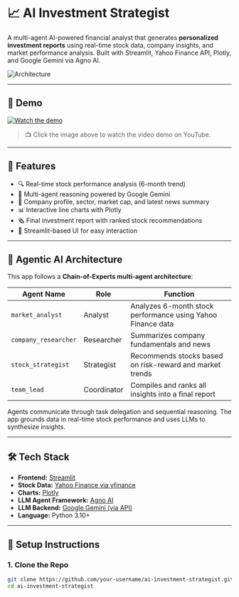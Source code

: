# 📈 AI Investment Strategist

A multi-agent AI-powered financial analyst that generates **personalized investment reports** using real-time stock data, company insights, and market performance analysis. Built with Streamlit, Yahoo Finance API, Plotly, and Google Gemini via Agno AI.

![Architecture](https://github.com/user-attachments/assets/851a049f-02c0-4c46-b8dd-8de70a3c5c3c)

---

## 🎥 Demo

[![Watch the demo](https://img.youtube.com/vi/YOUR_VIDEO_ID_HERE/0.jpg)](https://www.youtube.com/watch?v=YOUR_VIDEO_ID_HERE)

> 📺 Click the image above to watch the video demo on YouTube.

---

## 🚀 Features

- 🔍 Real-time stock performance analysis (6-month trend)
- 🧠 Multi-agent reasoning powered by Google Gemini
- 🏢 Company profile, sector, market cap, and latest news summary
- 📊 Interactive line charts with Plotly
- 🗞️ Final investment report with ranked stock recommendations
- 💽 Streamlit-based UI for easy interaction

---

## 🧠 Agentic AI Architecture

This app follows a **Chain-of-Experts multi-agent architecture**:

| Agent Name         | Role        | Function                                                               |
|--------------------|-------------|------------------------------------------------------------------------|
| `market_analyst`   | Analyst     | Analyzes 6-month stock performance using Yahoo Finance data            |
| `company_researcher` | Researcher | Summarizes company fundamentals and news                               |
| `stock_strategist` | Strategist  | Recommends stocks based on risk-reward and market trends               |
| `team_lead`        | Coordinator | Compiles and ranks all insights into a final report                    |

Agents communicate through task delegation and sequential reasoning. The app grounds data in real-time stock performance and uses LLMs to synthesize insights.

---

## 🛠️ Tech Stack

- **Frontend:** [Streamlit](https://streamlit.io/)
- **Stock Data:** [Yahoo Finance via yfinance](https://pypi.org/project/yfinance/)
- **Charts:** [Plotly](https://plotly.com/)
- **LLM Agent Framework:** [Agno AI](https://pypi.org/project/agno/)
- **LLM Backend:** [Google Gemini (via API)](https://deepmind.google/technologies/gemini/)
- **Language:** Python 3.10+

---

## 🧹 Setup Instructions

### 1. Clone the Repo

```bash
git clone https://github.com/your-username/ai-investment-strategist.git
cd ai-investment-strategist
